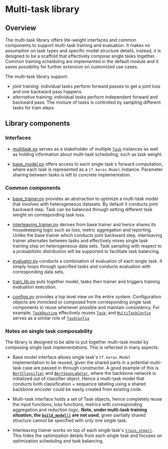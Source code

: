 # Multi-task library

## Overview

The multi-task library offers lite-weight interfaces and common components to support multi-task
training and evaluation. It makes no assumption on task types and specific model
structure details, instead, it is designed to be a scaffold that effectively
compose single tasks together. Common training scheduling are implemented in the
default module and it saves possibility for further extension on customized use
cases.

The multi-task library support:

-   *joint* training: individual tasks perform forward passes to get a joint
    loss and one backward pass happens.
-   *alternative* training: individual tasks perform independent forward and
    backward pass. The mixture of tasks is controlled by sampling different
    tasks for train steps.

## Library components

### Interfaces

*   [multitask.py](https://github.com/tensorflow/models/blob/master/official/modeling/multitask/multitask.py#L15)
    serves as a stakeholder of multiple
    [`Task`](https://github.com/tensorflow/models/blob/master/official/core/base_task.py#L34)
    instances as well as holding information about multi-task scheduling, such
    as task weight.

*   [base_model.py](https://github.com/tensorflow/models/blob/master/official/modeling/multitask/base_model.py)
    offers access to each single task's forward computation, where each task is
    represented as a `tf.keras.Model` instance. Parameter sharing between tasks
    is left to concrete implementation.

### Common components

*   [base_trainer.py](https://github.com/tensorflow/models/blob/master/official/modeling/multitask/base_trainer.py)
    provides an abstraction to optimize a multi-task model that involves with
    heterogeneous datasets. By default it conducts joint backward step. Task can
    be balanced through setting different task weight on corresponding task
    loss.

*   [interleaving_trainer.py](https://github.com/tensorflow/models/blob/master/official/modeling/multitask/interleaving_trainer.py)
    derives from base trainer and hence shares its housekeeping logic such as
    loss, metric aggregation and reporting. Unlike the base trainer which
    conducts joint backward step, interleaving trainer alternates between tasks
    and effectively mixes single task training step on heterogeneous data sets.
    Task sampling with respect to a probabilistic distribution will be supported
    to facilitate task balancing.

*   [evaluator.py](https://github.com/tensorflow/models/blob/master/official/modeling/multitask/evaluator.py)
    conducts a combination of evaluation of each single task. It simply loops
    through specified tasks and conducts evaluation with corresponding data
    sets.

*   [train_lib.py](https://github.com/tensorflow/models/blob/master/official/modeling/multitask/train_lib.py)
    puts together model, tasks then trainer and triggers training evaluation
    execution.

*   [configs.py](https://github.com/tensorflow/models/blob/master/official/modeling/multitask/configs.py)
    provides a top level view on the entire system. Configuration objects are
    mimicked or composed from corresponding single task components to reuse
    whenever possible and maintain consistency. For example,
    [`TaskRoutine`](https://github.com/tensorflow/models/blob/master/official/modeling/multitask/configs.py#L25)
    effectively reuses
    [`Task`](https://github.com/tensorflow/models/blob/master/official/core/base_task.py#L34);
    and
    [`MultiTaskConfig`](https://github.com/tensorflow/models/blob/master/official/modeling/multitask/configs.py#L34)
    serves as a similar role of
    [`TaskConfig`](https://github.com/tensorflow/models/blob/master/official/core/config_definitions.py#L211)

### Notes on single task composability

The library is designed to be able to put together multi-task model by composing
single task implementations. This is reflected in many aspects:

*   Base model interface allows single task's `tf.keras.Model` implementation to
    be reused, given the shared parts in a potential multi-task case are passed
    in through constructor. A good example of this is
    [`BertClassifier`](https://github.com/tensorflow/models/blob/master/official/nlp/modeling/models/bert_classifier.py#L24)
    and
    [`BertSpanLabeler`](https://github.com/tensorflow/models/blob/master/official/nlp/modeling/models/bert_span_labeler.py),
    where the backbone network is initialized out of classifier object. Hence a
    multi-task model that conducts both classification + sequence labeling using
    a shared backbone encoder could be easily created from existing code.

*   Multi-task interface holds a set of Task objects, hence completely reuse the
    input functions, loss functions, metrics with corresponding aggregation and
    reduction logic. **Note, under multi-task training situation, the
    [`build_model()`](https://github.com/tensorflow/models/blob/master/official/core/base_task.py#L144)
    are not used**, given partially shared structure cannot be specified with
    only one single task.

*   Interleaving trainer works on top of each single task's
    [`train_step()`](https://github.com/tensorflow/models/blob/master/official/core/base_task.py#L223).
    This hides the optimization details from each single task and focuses on
    optimization scheduling and task balancing.